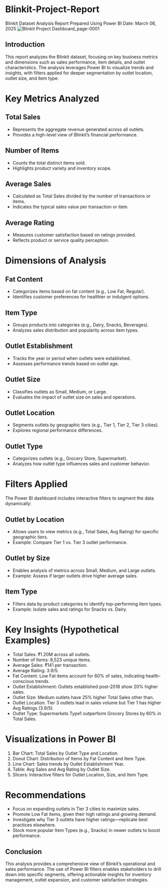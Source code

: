 # Blinkit-Project-Report
Blinkit Dataset Analysis Report Prepared Using Power BI
Date: March 06, 2025
![Blinkit Project Dashboard_page-0001](https://github.com/user-attachments/assets/29031b03-7e24-48a7-b338-20db6eb38da0)

## Introduction
This report analyzes the Blinkit dataset, focusing on key business metrics and dimensions such as sales performance, item details, and outlet characteristics. The analysis leverages Power BI to visualize trends and insights, with filters applied for deeper segmentation by outlet location, outlet size, and item type.
# Key Metrics Analyzed
## Total Sales
* Represents the aggregate revenue generated across all outlets.
* Provides a high-level view of Blinkit’s financial performance.
## Number of Items
* Counts the total distinct items sold.
* Highlights product variety and inventory scope.
## Average Sales
* Calculated as Total Sales divided by the number of transactions or items.
* Indicates the typical sales value per transaction or item.
## Average Rating
* Measures customer satisfaction based on ratings provided.
* Reflects product or service quality perception.
# Dimensions of Analysis
## Fat Content
* Categorizes items based on fat content (e.g., Low Fat, Regular).
* Identifies customer preferences for healthier or indulgent options.
## Item Type
* Groups products into categories (e.g., Dairy, Snacks, Beverages).
* Analyzes sales distribution and popularity across item types.
## Outlet Establishment
* Tracks the year or period when outlets were established.
* Assesses performance trends based on outlet age.
## Outlet Size
* Classifies outlets as Small, Medium, or Large.
* Evaluates the impact of outlet size on sales and operations.
## Outlet Location
* Segments outlets by geographic tiers (e.g., Tier 1, Tier 2, Tier 3 cities).
* Explores regional performance differences.
## Outlet Type
* Categorizes outlets (e.g., Grocery Store, Supermarket).
* Analyzes how outlet type influences sales and customer behavior.

# Filters Applied
The Power BI dashboard includes interactive filters to segment the data dynamically:
## Outlet by Location
* Allows users to view metrics (e.g., Total Sales, Avg Rating) for specific geographic tiers.
* Example: Compare Tier 1 vs. Tier 3 outlet performance.
## Outlet by Size
* Enables analysis of metrics across Small, Medium, and Large outlets.
* Example: Assess if larger outlets drive higher average sales.

## Item Type
* Filters data by product categories to identify top-performing item types.
* Example: Isolate sales and ratings for Snacks vs. Dairy.

# Key Insights (Hypothetical Examples)
* Total Sales: ₹1.20M across all outlets.
* Number of Items: 8,523 unique items.
* Average Sales: ₹141 per transaction.
* Average Rating: 3.9/5.
* Fat Content: Low Fat items account for 60% of sales, indicating health-conscious trends.
* Outlet Establishment: Outlets established post-2018 show 20% higher sales.
* Outlet Size: Medium outlets have 25% higher Total Sales other than.
* Outlet Location: Tier 3 outlets lead in sales volume but Tier 1 has higher Avg Ratings (3.9/5).
* Outlet Type: Supermarkets Type1 outperform Grocery Stores by 60% in Total Sales.

# Visualizations in Power BI
1. Bar Chart: Total Sales by Outlet Type and Location.
2. Donut Chart: Distribution of Items by Fat Content and Item Type.
3. Line Chart: Sales trends by Outlet Establishment Year.
4. Table: Avg Sales and Avg Rating by Outlet Size.
5. Slicers: Interactive filters for Outlet Location, Size, and Item Type.

# Recommendations
* Focus on expanding outlets in Tier 3 cities to maximize sales.
* Promote Low Fat items, given their high ratings and growing demand.
* Investigate why Tier 3 outlets have higher ratings—replicate best practices elsewhere.
* Stock more popular Item Types (e.g., Snacks) in newer outlets to boost performance.

## Conclusion
This analysis provides a comprehensive view of Blinkit’s operational and sales performance. The use of Power BI filters enables stakeholders to drill down into specific segments, offering actionable insights for inventory management, outlet expansion, and customer satisfaction strategies.
